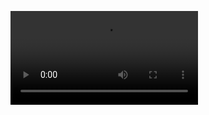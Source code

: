 ![Video](https://d-id-talks-prod.s3.us-west-2.amazonaws.com/google-oauth2%7C109663238432580321767/tlk_qJsD18MODXmh4gEI-gmXu/1746817389983.mp4?AWSAccessKeyId=AKIA5CUMPJBIK65W6FGA&Expires=1746903804&Signature=4c4dVQAng8dTCRhxiCNXtKxEWzI%3D)
